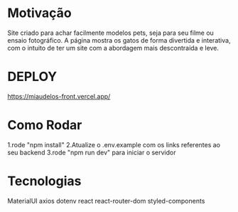 # Motivação

Site criado para achar facilmente modelos pets, seja para seu filme ou ensaio fotográfico. A página mostra os gatos de forma divertida e interativa, com o intuito de ter um site com a abordagem mais descontraída e leve.

# DEPLOY

https://miaudelos-front.vercel.app/


# Como Rodar


1.rode "npm install"
2.Atualize o .env.example com os links referentes ao seu backend
3.rode "npm run dev" para iniciar o servidor


# Tecnologias

MaterialUI
axios
dotenv
react
react-router-dom
styled-components